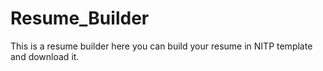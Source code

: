 # Resume_Builder
This is a resume builder here you can build your resume in NITP template and download it.
